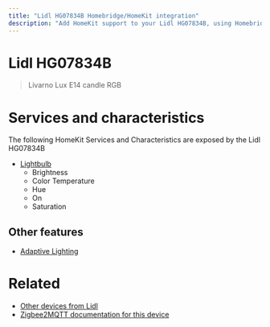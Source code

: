 ```yaml
---
title: "Lidl HG07834B Homebridge/HomeKit integration"
description: "Add HomeKit support to your Lidl HG07834B, using Homebridge, Zigbee2MQTT and homebridge-z2m."
---
```

<!---
This file has been GENERATED using src/docgen/docgen.ts
DO NOT EDIT THIS FILE MANUALLY!
-->
# Lidl HG07834B
> Livarno Lux E14 candle RGB


# Services and characteristics
The following HomeKit Services and Characteristics are exposed by
the Lidl HG07834B

* [Lightbulb](../../light.md)
  * Brightness
  * Color Temperature
  * Hue
  * On
  * Saturation

## Other features
* [Adaptive Lighting](../../light.md)

# Related
* [Other devices from Lidl](../index.md#lidl)
* [Zigbee2MQTT documentation for this device](https://www.zigbee2mqtt.io/devices/HG07834B.html)